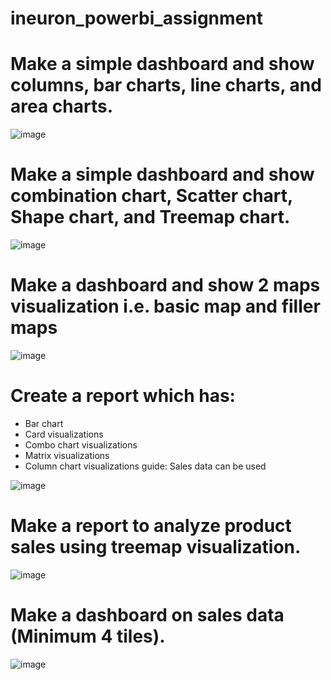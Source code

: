 # ineuron_powerbi_assignment
# Make a simple dashboard and show columns, bar charts, line charts, and area charts.
![image](https://user-images.githubusercontent.com/88320437/153740443-a3307047-ac20-405a-adad-64ccd586e582.png)
#  Make a simple dashboard and show combination chart, Scatter chart, Shape chart, and Treemap chart.
![image](https://user-images.githubusercontent.com/88320437/153740452-343b1272-b262-4e8c-b41e-14d4d20c72cb.png)
# Make a dashboard and show 2 maps visualization i.e. basic map and filler maps
![image](https://user-images.githubusercontent.com/88320437/153740466-6f3e6c98-c68a-4d81-ba91-df9cbac12d0f.png)
# Create a report which has:
- Bar chart
- Card visualizations
- Combo chart visualizations
- Matrix visualizations
- Column chart visualizations
guide: Sales data can be used

![image](https://user-images.githubusercontent.com/88320437/153740484-8c26c43e-04dd-48d8-8cf4-9928261be6ae.png)
# Make a report to analyze product sales using treemap visualization.
![image](https://user-images.githubusercontent.com/88320437/153740501-607e0d5c-a434-4254-8bde-7cd28922d9ee.png)
# Make a dashboard on sales data (Minimum 4 tiles).
![image](https://user-images.githubusercontent.com/88320437/153740519-d98ec65f-5d11-4ceb-97a1-b835224b7f9f.png)


